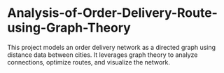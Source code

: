 # Analysis-of-Order-Delivery-Route-using-Graph-Theory
This project models an order delivery network as a directed graph using distance data between cities. It leverages graph theory to analyze connections, optimize routes, and visualize the network.
